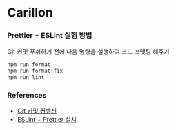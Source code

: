 # Carillon

### Prettier + ESLint 실행 방법

Git 커밋 푸쉬하기 전에 다음 명령을 실행하여 코드 포맷팅 해주기

```bash
npm run format
npm run format:fix
npm run lint
```

### References
- [Git 커밋 컨벤션](https://kdjun97.github.io/git-github/commit-convention/)
- [ESLint + Prettier 설치](https://velog.io/@xmun74/Next.js-TS%EC%97%90%EC%84%9C-ESLint-Prettier-%EC%84%A4%EC%A0%95%ED%95%98%EA%B8%B0)